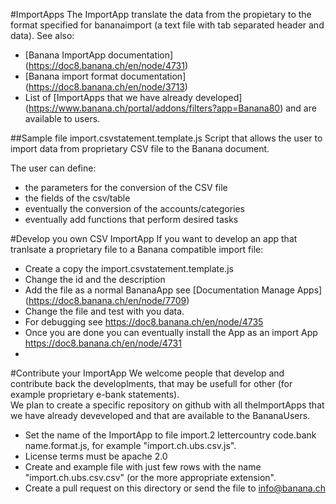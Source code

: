 #ImportApps
The ImportApp translate the data from  the propietary to the format specified for bananaimport (a text file with tab separated header and data). See also:
* [Banana ImportApp documentation] (https://doc8.banana.ch/en/node/4731)
* [Banana import format documentation] (https://doc8.banana.ch/en/node/3713)
* List of [ImportApps that we have already developed] (https://www.banana.ch/portal/addons/filters?app=Banana80) and are available to users.


##Sample file import.csvstatement.template.js
Script that allows the user to import data from proprietary CSV file to the Banana document.

The user can define:
* the parameters for the conversion of the CSV file
* the fields of the csv/table
* eventually the conversion of the accounts/categories
* eventually add functions that perform desired tasks

#Develop you own CSV ImportApp
If you want to develop an app that tranlsate a proprietary file to a Banana compatible import file: 
* Create a copy the import.csvstatement.template.js 
* Change the id and the description
* Add the file as a normal BananaApp see [Documentation Manage Apps] (https://doc8.banana.ch/en/node/7709)
* Change the file and test with you data.
* For debugging see https://doc8.banana.ch/en/node/4735
* Once you are done you can eventually install the App as an import App https://doc8.banana.ch/en/node/4731
* 

#Contribute your ImportApp
We welcome people that develop and contribute back the developlments, that may be usefull for other (for example proprietary e-bank statements).  
We plan to create a specific repository on github with all theImportApps that we have already deveveloped and that are available to the BananaUsers.

* Set the name of the ImportApp to file import.2 lettercountry code.bank name.format.js, for example "import.ch.ubs.csv.js".
* License terms must be apache 2.0 
* Create and example file with just few rows with the name "import.ch.ubs.csv.csv" (or the more appropriate extension".
* Create a pull request on this directory or send the file to info@banana.ch





